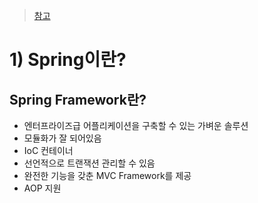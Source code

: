 > [참고](https://www.edwith.org/boostcourse-web-be/lecture/58969/)

# 1) Spring이란?
## Spring Framework란?
* 엔터프라이즈급 어플리케이션을 구축할 수 있는 가벼운 솔루션
* 모듈화가 잘 되어있음
* IoC 컨테이너
* 선언적으로 트랜잭션 관리할 수 있음
* 완전한 기능을 갖춘 MVC Framework를 제공
* AOP 지원
